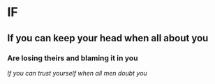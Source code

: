 # IF #
## If you can keep your head when all about you 
### Are losing theirs and blaming it in you 
*If you can trust yourself when all men doubt you*
